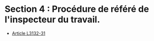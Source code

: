 # Section 4 : Procédure de référé de l'inspecteur du travail.

* [Article L3132-31](./LEGIARTI000006902610.md)
